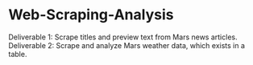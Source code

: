 # Web-Scraping-Analysis
Deliverable 1: Scrape titles and preview text from Mars news articles.  Deliverable 2: Scrape and analyze Mars weather data, which exists in a table.
